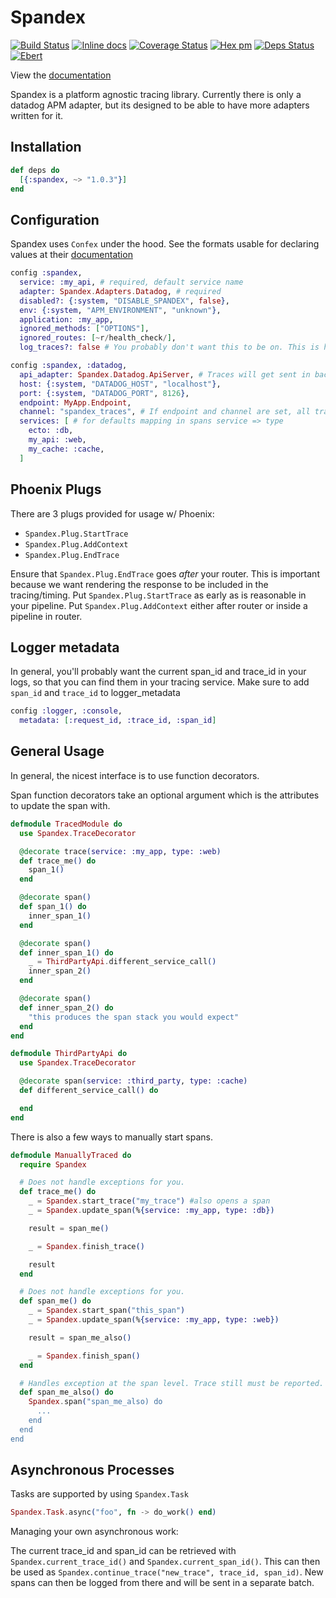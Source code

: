 # Spandex

[![Build Status](https://travis-ci.org/zachdaniel/spandex.svg?branch=master)](https://travis-ci.org/zachdaniel/spandex)
[![Inline docs](http://inch-ci.org/github/zachdaniel/spandex.svg)](http://inch-ci.org/github/zachdaniel/spandex)
[![Coverage Status](https://coveralls.io/repos/github/zachdaniel/spandex/badge.svg)](https://coveralls.io/github/zachdaniel/spandex)
[![Hex pm](http://img.shields.io/hexpm/v/spandex.svg?style=flat)](https://hex.pm/packages/spandex)
[![Deps Status](https://beta.hexfaktor.org/badge/all/github/zachdaniel/spandex.svg)](https://beta.hexfaktor.org/github/zachdaniel/spandex)
[![Ebert](https://ebertapp.io/github/zachdaniel/spandex.svg)](https://ebertapp.io/github/zachdaniel/spandex)

View the [documentation](https://hexdocs.pm/spandex)

Spandex is a platform agnostic tracing library. Currently there is only a datadog APM adapter, but its designed to be able to have more adapters written for it.

## Installation
```elixir
def deps do
  [{:spandex, ~> "1.0.3"}]
end
```

## Configuration

Spandex uses `Confex` under the hood. See the formats usable for declaring values at their [documentation](https://github.com/Nebo15/confex)

```elixir
config :spandex,
  service: :my_api, # required, default service name
  adapter: Spandex.Adapters.Datadog, # required
  disabled?: {:system, "DISABLE_SPANDEX", false},
  env: {:system, "APM_ENVIRONMENT", "unknown"},
  application: :my_app,
  ignored_methods: ["OPTIONS"],
  ignored_routes: [~r/health_check/],
  log_traces?: false # You probably don't want this to be on. This is helpful for debugging though.

config :spandex, :datadog,
  api_adapter: Spandex.Datadog.ApiServer, # Traces will get sent in background
  host: {:system, "DATADOG_HOST", "localhost"},
  port: {:system, "DATADOG_PORT", 8126},
  endpoint: MyApp.Endpoint,
  channel: "spandex_traces", # If endpoint and channel are set, all traces will be broadcast across that channel
  services: [ # for defaults mapping in spans service => type
    ecto: :db,
    my_api: :web,
    my_cache: :cache,
  ]
```

## Phoenix Plugs

There are 3 plugs provided for usage w/ Phoenix:

* `Spandex.Plug.StartTrace`
* `Spandex.Plug.AddContext`
* `Spandex.Plug.EndTrace`

Ensure that `Spandex.Plug.EndTrace` goes *after* your router. This is important because we want rendering the response to be included in the tracing/timing. Put `Spandex.Plug.StartTrace` as early as is reasonable in your pipeline. Put `Spandex.Plug.AddContext` either after router or inside a pipeline in router.


## Logger metadata
In general, you'll probably want the current span_id and trace_id in your logs, so that you can find them in your tracing service. Make sure to add `span_id` and `trace_id` to logger_metadata

```elixir
config :logger, :console,
  metadata: [:request_id, :trace_id, :span_id]
```

## General Usage

In general, the nicest interface is to use function decorators.

Span function decorators take an optional argument which is the attributes to update the span with.

```elixir
defmodule TracedModule do
  use Spandex.TraceDecorator

  @decorate trace(service: :my_app, type: :web)
  def trace_me() do
    span_1()
  end

  @decorate span()
  def span_1() do
    inner_span_1()
  end

  @decorate span()
  def inner_span_1() do
    _ = ThirdPartyApi.different_service_call()
    inner_span_2()
  end

  @decorate span()
  def inner_span_2() do
    "this produces the span stack you would expect"
  end
end

defmodule ThirdPartyApi do
  use Spandex.TraceDecorator

  @decorate span(service: :third_party, type: :cache)
  def different_service_call() do

  end
end
```

There is also a few ways to manually start spans.

```elixir
defmodule ManuallyTraced do
  require Spandex

  # Does not handle exceptions for you.
  def trace_me() do
    _ = Spandex.start_trace("my_trace") #also opens a span
    _ = Spandex.update_span(%{service: :my_app, type: :db})

    result = span_me()

    _ = Spandex.finish_trace()

    result
  end

  # Does not handle exceptions for you.
  def span_me() do
    _ = Spandex.start_span("this_span")
    _ = Spandex.update_span(%{service: :my_app, type: :web})

    result = span_me_also()

    _ = Spandex.finish_span()
  end

  # Handles exception at the span level. Trace still must be reported.
  def span_me_also() do
    Spandex.span("span_me_also) do
      ...
    end
  end
end
```


## Asynchronous Processes

Tasks are supported by using `Spandex.Task`

```elixir
Spandex.Task.async("foo", fn -> do_work() end)
```

Managing your own asynchronous work:

The current trace_id and span_id can be retrieved with `Spandex.current_trace_id()` and `Spandex.current_span_id()`. This can then be used as `Spandex.continue_trace("new_trace", trace_id, span_id)`. New spans can then be logged from there and will be sent in a separate batch.
